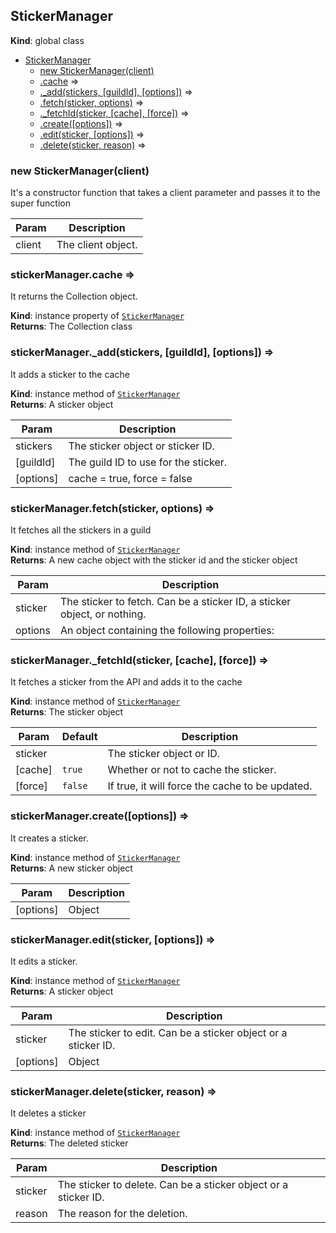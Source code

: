 <a name="StickerManager"></a>

## StickerManager
**Kind**: global class  

* [StickerManager](#StickerManager)
    * [new StickerManager(client)](#new_StickerManager_new)
    * [.cache](#StickerManager+cache) ⇒
    * [._add(stickers, [guildId], [options])](#StickerManager+_add) ⇒
    * [.fetch(sticker, options)](#StickerManager+fetch) ⇒
    * [._fetchId(sticker, [cache], [force])](#StickerManager+_fetchId) ⇒
    * [.create([options])](#StickerManager+create) ⇒
    * [.edit(sticker, [options])](#StickerManager+edit) ⇒
    * [.delete(sticker, reason)](#StickerManager+delete) ⇒

<a name="new_StickerManager_new"></a>

### new StickerManager(client)
It's a constructor function that takes a client parameter and passes it to the super function


| Param | Description |
| --- | --- |
| client | The client object. |

<a name="StickerManager+cache"></a>

### stickerManager.cache ⇒
It returns the Collection object.

**Kind**: instance property of [<code>StickerManager</code>](#StickerManager)  
**Returns**: The Collection class  
<a name="StickerManager+_add"></a>

### stickerManager.\_add(stickers, [guildId], [options]) ⇒
It adds a sticker to the cache

**Kind**: instance method of [<code>StickerManager</code>](#StickerManager)  
**Returns**: A sticker object  

| Param | Description |
| --- | --- |
| stickers | The sticker object or sticker ID. |
| [guildId] | The guild ID to use for the sticker. |
| [options] | cache = true, force = false |

<a name="StickerManager+fetch"></a>

### stickerManager.fetch(sticker, options) ⇒
It fetches all the stickers in a guild

**Kind**: instance method of [<code>StickerManager</code>](#StickerManager)  
**Returns**: A new cache object with the sticker id and the sticker object  

| Param | Description |
| --- | --- |
| sticker | The sticker to fetch. Can be a sticker ID, a sticker object, or nothing. |
| options | An object containing the following properties: |

<a name="StickerManager+_fetchId"></a>

### stickerManager.\_fetchId(sticker, [cache], [force]) ⇒
It fetches a sticker from the API and adds it to the cache

**Kind**: instance method of [<code>StickerManager</code>](#StickerManager)  
**Returns**: The sticker object  

| Param | Default | Description |
| --- | --- | --- |
| sticker |  | The sticker object or ID. |
| [cache] | <code>true</code> | Whether or not to cache the sticker. |
| [force] | <code>false</code> | If true, it will force the cache to be updated. |

<a name="StickerManager+create"></a>

### stickerManager.create([options]) ⇒
It creates a sticker.

**Kind**: instance method of [<code>StickerManager</code>](#StickerManager)  
**Returns**: A new sticker object  

| Param | Description |
| --- | --- |
| [options] | Object |

<a name="StickerManager+edit"></a>

### stickerManager.edit(sticker, [options]) ⇒
It edits a sticker.

**Kind**: instance method of [<code>StickerManager</code>](#StickerManager)  
**Returns**: A sticker object  

| Param | Description |
| --- | --- |
| sticker | The sticker to edit. Can be a sticker object or a sticker ID. |
| [options] | Object |

<a name="StickerManager+delete"></a>

### stickerManager.delete(sticker, reason) ⇒
It deletes a sticker

**Kind**: instance method of [<code>StickerManager</code>](#StickerManager)  
**Returns**: The deleted sticker  

| Param | Description |
| --- | --- |
| sticker | The sticker to delete. Can be a sticker object or a sticker ID. |
| reason | The reason for the deletion. |


